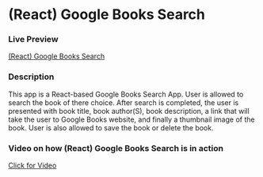 <h1> (React) Google Books Search</h1>
<h3>Live Preview</h3>
<a href="https://protected-savannah-43957.herokuapp.com/" target="_blank">(React) Google Books Search</a>
<h3>Description</h3>
<p> This app is a React-based Google Books Search App. User is allowed to search the book of there choice. After search is completed, the user is presented with book title, book author(S), book description, a link that will take the user to Google Books website, and finally a thumbnail image of the book. User is also allowed to save the book or delete the book. </p>

<h3> Video on how (React) Google Books Search is in action </h3>

<a href="https://drive.google.com/file/d/14NHJMgUAOSMLLq3R0mLRCyieTXwgRfb8/view">Click for Video</a>
